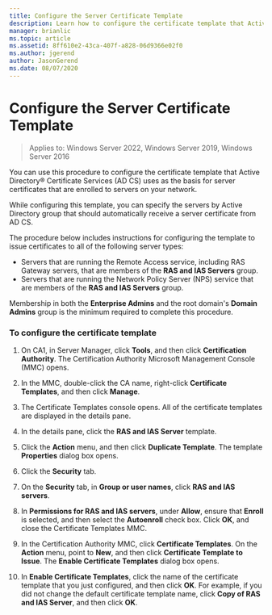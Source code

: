 ```yaml
---
title: Configure the Server Certificate Template
description: Learn how to configure the certificate template that Active Directory Certificate Services uses as the basis for server certificates that are enrolled to servers on your network.
manager: brianlic
ms.topic: article
ms.assetid: 8ff610e2-43ca-407f-a828-06d9366e02f0
ms.author: jgerend
author: JasonGerend
ms.date: 08/07/2020
---
```

# Configure the Server Certificate Template

>Applies to: Windows Server 2022, Windows Server 2019, Windows Server 2016

You can use this procedure to configure the certificate template that Active Directory&reg; Certificate Services (AD CS) uses as the basis for server certificates that are enrolled to servers on your network.

While configuring this template, you can specify the servers by Active Directory group that should automatically receive a server certificate from AD CS.

The procedure below includes instructions for configuring the template to issue certificates to all of the following server types:

- Servers that are running the Remote Access service, including RAS Gateway servers, that are members of the **RAS and IAS Servers** group.
- Servers that are running the Network Policy Server (NPS) service that are members of the **RAS and IAS Servers** group.

Membership in both the **Enterprise Admins** and the root domain's **Domain Admins** group is the minimum required to complete this procedure.

### To configure the certificate template

1.  On CA1, in Server Manager, click **Tools**, and then click **Certification Authority**. The Certification Authority Microsoft Management Console (MMC) opens.

2.  In the MMC, double-click the CA name, right-click **Certificate Templates**, and then click **Manage**.

3.  The Certificate Templates console opens. All of the certificate templates are displayed in the details pane.

4.  In the details pane, click the **RAS and IAS Server** template.

5.  Click the **Action** menu, and then click **Duplicate Template**. The template **Properties** dialog box opens.

6.  Click the **Security** tab.

7.  On the **Security** tab, in **Group or user names**, click **RAS and IAS servers**.

8.  In **Permissions for RAS and IAS servers**, under **Allow**, ensure that **Enroll** is selected, and then select the **Autoenroll** check box. Click **OK**, and close the Certificate Templates MMC.

9.  In the Certification Authority MMC, click **Certificate Templates**. On the **Action** menu, point to **New**, and then click **Certificate Template to Issue**. The **Enable Certificate Templates** dialog box opens.

10. In **Enable Certificate Templates**, click the name of the certificate template that you just configured, and then click **OK**. For example, if you did not change the default certificate template name, click **Copy of RAS and IAS Server**, and then click **OK**.



